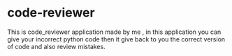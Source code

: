 # code-reviewer
This is code_reviewer application made by me , in this application you can give your incorrect python code then it give back to you the correct version of code and also review mistakes.
